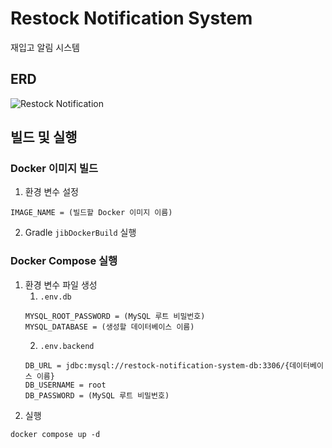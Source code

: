 # Restock Notification System
재입고 알림 시스템

## ERD
![Restock Notification](https://github.com/user-attachments/assets/d0e44d6c-f99e-492d-9115-94db55ea0f83)


## 빌드 및 실행

### Docker 이미지 빌드
1. 환경 변수 설정
```
IMAGE_NAME = (빌드할 Docker 이미지 이름)
```
2. Gradle `jibDockerBuild` 실행

### Docker Compose 실행
1. 환경 변수 파일 생성
   1. `.env.db`
    ```
    MYSQL_ROOT_PASSWORD = (MySQL 루트 비밀번호)
    MYSQL_DATABASE = (생성할 데이터베이스 이름)
    ```
   2. `.env.backend`
    ```
    DB_URL = jdbc:mysql://restock-notification-system-db:3306/{데이터베이스 이름}
    DB_USERNAME = root
    DB_PASSWORD = (MySQL 루트 비밀번호)
    ```
2. 실행
```
docker compose up -d
```
